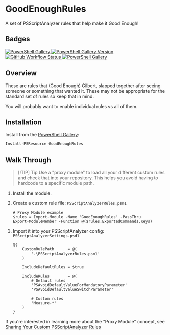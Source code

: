 # GoodEnoughRules

A set of PSScriptAnalyzer rules that help make it Good Enough!

## Badges

[![PowerShell Gallery][psgallery-downloads-badge]
![PowerShell Gallery Version][psgallery-version-badge]
![GitHub Workflow Status][build-badge]
![PowerShell Gallery][platform-badge]][psgallery]

## Overview

These are rules that (Good Enough) Gilbert, slapped together after seeing
someone or something that wanted it. These may not be appropriate for the
standard set of rules so keep that in mind.

You will probably want to enable individual rules vs all of them.

## Installation

Install from the [PowerShell Gallery][psgallery]:

```powershell
Install-PSResource GoodEnoughRules
```

## Walk Through

> [!TIP] Tip
> Use a "proxy module" to load all your different custom rules and check that into your repository. This helps you avoid having to hardcode to a specific module path.

1. Install the module.
2. Create a custom rule file: `PSScriptAnalyzerRules.psm1`

    ```pwsh
    # Proxy Module example
    $rules = Import-Module -Name 'GoodEnoughRules' -PassThru
    Export-ModuleMember -Function @($rules.ExportedCommands.Keys)
    ```

3. Import it into your PSScriptAnalyzer config: `PSScriptAnalyzerSettings.psd1`

    ```pwsh
    @{
        CustomRulePath      = @(
            '.\PSScriptAnalyzerRules.psm1'
        )

        IncludeDefaultRules = $true

        IncludeRules        = @(
            # Default rules
            'PSAvoidDefaultValueForMandatoryParameter'
            'PSAvoidDefaultValueSwitchParameter'

            # Custom rules
            'Measure-*'
        )
    }
    ```

If you're interested in learning more about the "Proxy Module" concept, see
[Sharing Your Custom PSScriptAnalyzer Rules][sharing-custom-psscriptanalyzer-rules]

[psgallery-downloads-badge]: https://img.shields.io/powershellgallery/dt/goodenoughrules
[psgallery-version-badge]: https://img.shields.io/powershellgallery/v/GoodEnoughRules
[build-badge]: https://img.shields.io/github/actions/workflow/status/HeyItsGilbert/GoodEnoughRules/.github/workflows/CI.yaml?branch=main
[platform-badge]: https://img.shields.io/powershellgallery/p/GoodEnoughRules
[psgallery]: https://www.powershellgallery.com/packages/GoodEnoughRules
[sharing-custom-psscriptanalyzer-rules]: https://gilbertsanchez.com/posts/sharing-custom-psscriptanalyzer-rules/
